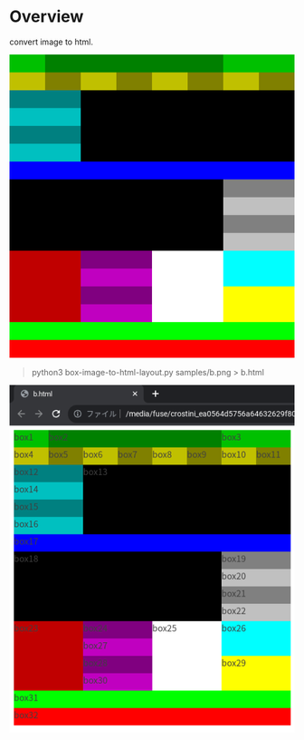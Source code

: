 # Overview
convert image to html.

![source image](samples/b.png)

> python3 box-image-to-html-layout.py samples/b.png > b.html

![result image](samples/result-b.png)
